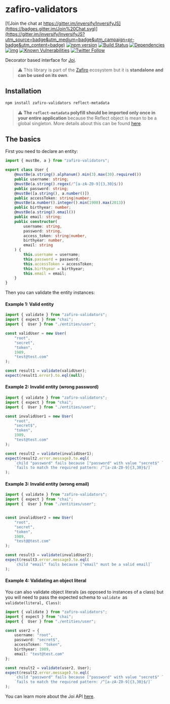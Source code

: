 # zafiro-validators

[![Join the chat at https://gitter.im/inversify/InversifyJS](https://badges.gitter.im/Join%20Chat.svg)](https://gitter.im/inversify/InversifyJS?utm_source=badge&utm_medium=badge&utm_campaign=pr-badge&utm_content=badge)
[![npm version](https://badge.fury.io/js/zafiro-validators.svg)](http://badge.fury.io/js/zafiro-validators)
[![Build Status](https://travis-ci.org/ZafiroJS/zafiro-validators.svg?branch=master)](https://travis-ci.org/ZafiroJS/zafiro-validators)
[![Dependencies](https://david-dm.org/ZafiroJS/zafiro-validators.svg)](https://david-dm.org/ZafiroJS/zafiro-validators#info=dependencies)
[![img](https://david-dm.org/ZafiroJS/zafiro-validators/dev-status.svg)](https://david-dm.org/ZafiroJS/zafiro-validators/#info=devDependencies)
[![Known Vulnerabilities](https://snyk.io/test/github/ZafiroJS/zafiro-validators/badge.svg)](https://snyk.io/test/github/ZafiroJS/zafiro-validators)
[![Twitter Follow](https://img.shields.io/twitter/follow/InversifyJS.svg?style=flat&maxAge=86400)](https://twitter.com/inversifyjs)

Decorator based interface for [Joi](https://www.npmjs.com/package/joi).

> :warning: This library is part of the [Zafiro]() ecosystem but it is **standalone and can be used on its own**.

## Installation

```sh
npm install zafiro-validators reflect-metadata
```

> :warning: **The `reflect-metadata` polyfill should be imported only once in your entire application** because the Reflect object is mean to be a global singleton. More details about this can be found [here](https://github.com/inversify/InversifyJS/issues/262#issuecomment-227593844).

## The basics

First you need to declare an entity:

```ts
import { mustBe, a } from "zafiro-validators";

export class User {
    @mustBe(a.string().alphanum().min(3).max(30).required())
    public username: string;
    @mustBe(a.string().regex(/^[a-zA-Z0-9]{3,30}$/))
    public password: string;
    @mustBe([a.string(), a.number()])
    public accessToken: string|number;
    @mustBe(a.number().integer().min(1900).max(2013))
    public birthyear: number;
    @mustBe(a.string().email())
    public email: string;
    public constructor(
        username: string,
        password: string,
        access_token: string|number,
        birthyear: number,
        email: string
    ) {
        this.username = username;
        this.password = password;
        this.accessToken = accessToken;
        this.birthyear = birthyear;
        this.email = email;
    }
}
```

Then you can validate the entity instances:

#### Example 1: Valid entity

```ts
import { validate } from "zafiro-validators";
import { expect } from "chai";
import {  User } from "./entities/user";

const validUser = new User(
    "root",
    "secret",
    "token",
    1989,
    "test@test.com"
);

const result1 = validate(validUser);
expect(result1.error).to.eql(null);
```

#### Example 2: Invalid entity (wrong password)

```ts
import { validate } from "zafiro-validators";
import { expect } from "chai";
import {  User } from "./entities/user";

const invalidUser1 = new User(
    "root",
    "secret$",
    "token",
    1989,
    "test@test.com"
);

const result2 = validate(invalidUser1);
expect(result2.error.message).to.eql(
    `child "password" fails because ["password" with value "secret$" ` +
    `fails to match the required pattern: /^[a-zA-Z0-9]{3,30}$/]`
);
```

#### Example 3: Invalid entity (wrong email)

```ts
import { validate } from "zafiro-validators";
import { expect } from "chai";
import {  User } from "./entities/user";


const invalidUser2 = new User(
    "root",
    "secret",
    "token",
    1989,
    "test@@test.com"
);

const result3 = validate(invalidUser2);
expect(result3.error.message).to.eql(
    `child "email" fails because ["email" must be a valid email]`
);
```

#### Example 4: Validating an object literal

You can also validate object literals (as opposed to instances of a class) but you will need to pass the expected schema to `validate `as `validate(literal, Class)`:

```ts
import { validate } from "zafiro-validators";
import { expect } from "chai";
import {  User } from "./entities/user";

const user2 = {
    username: "root",
    password: "secret$",
    accessToken: "token",
    birthyear: 1989,
    email: "test@test.com"
};

const result2 = validate(user2, User);
expect(result2.error.message).to.eql(
    `child "password" fails because ["password" with value "secret$" ` +
    `fails to match the required pattern: /^[a-zA-Z0-9]{3,30}$/]`
);
```

You can learn more about the Joi API [here](https://github.com/hapijs/joi/blob/1075980c3e5331b951156635994cc616673935b2/API.md).
